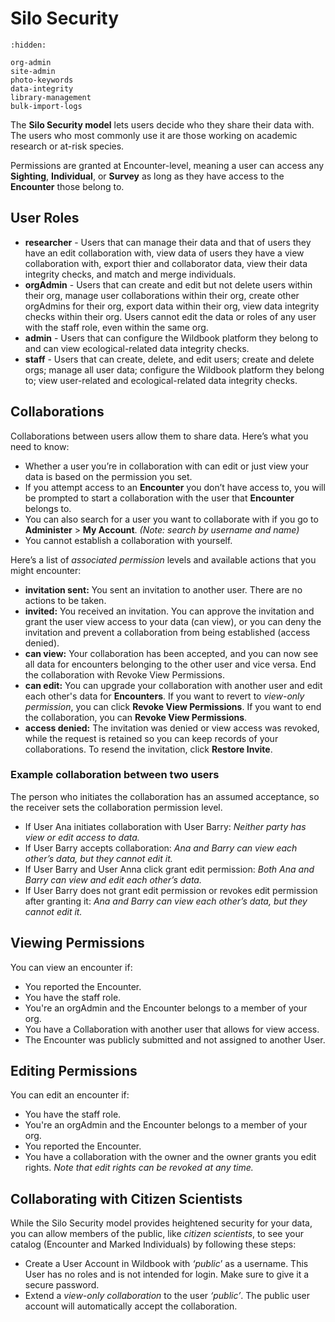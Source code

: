# Silo Security

```{toctree}
:hidden:

org-admin
site-admin
photo-keywords
data-integrity
library-management
bulk-import-logs
```

The **Silo Security model** lets users decide who they share their data with. The users who most commonly use it are those working on academic research or at-risk species.

Permissions are granted at Encounter-level, meaning a user can access any **Sighting**, **Individual**, or **Survey** as long as they have access to the **Encounter** those belong to.

## User Roles

* **researcher** - Users that can manage their data and that of users they have an edit collaboration with, view data of users they have a view collaboration with, export thier and collaborator data, view their data integrity checks, and match and merge individuals.
* **orgAdmin** - Users that can create and edit but not delete users within their org, manage user collaborations within their org, create other orgAdmins for their org, export data within their org, view data integrity checks within their org. Users cannot edit the data or roles of any user with the staff role, even within the same org.
* **admin** - Users that can configure the Wildbook platform they belong to and can view ecological-related data integrity checks.
* **staff** - Users that can create, delete, and edit users; create and delete orgs; manage all user data; configure the Wildbook platform they belong to; view user-related and ecological-related data integrity checks.

## Collaborations

Collaborations between users allow them to share data. Here’s what you need to know:

* Whether a user you’re in collaboration with can edit or just view your data is based on the permission you set.
* If you attempt access to an **Encounter** you don’t have access to, you will be prompted to start a collaboration with the user that **Encounter** belongs to.
* You can also search for a user you want to collaborate with if you go to **Administer** > **My Account**. *(Note: search by username and name)*
* You cannot establish a collaboration with yourself.

Here’s a list of *associated permission* levels and available actions that you might encounter:

* **invitation sent:** You sent an invitation to another user. There are no actions to be taken.
* **invited:** You received an invitation. You can approve the invitation and grant the user view access to your data (can view), or you can deny the invitation and prevent a collaboration from being established (access denied).
* **can view:** Your collaboration has been accepted, and you can now see all data for encounters belonging to the other user and vice versa. End the collaboration with Revoke View Permissions.
* **can edit:** You can upgrade your collaboration with another user and edit each other's data for **Encounters**. If you want to revert to *view-only permission*, you can click **Revoke View Permissions**. If you want to end the collaboration, you can **Revoke View Permissions**.
* **access denied:** The invitation was denied or view access was revoked, while the request is retained so you can keep records of your collaborations. To resend the invitation, click **Restore Invite**.

### Example collaboration between two users

The person who initiates the collaboration has an assumed acceptance, so the receiver sets the collaboration permission level.

* If User Ana initiates collaboration with User Barry:
    *Neither party has view or edit access to data.*
* If User Barry accepts collaboration:
    *Ana and Barry can view each other’s data, but they cannot edit it.*
* If User Barry and User Anna click grant edit permission:
    *Both Ana and Barry can view and edit each other’s data.*
* If User Barry does not grant edit permission or revokes edit permission after granting it:
    *Ana and Barry can view each other’s data, but they cannot edit it.*

## Viewing Permissions

You can view an encounter if:

* You reported the Encounter.
* You have the staff role.
* You're an orgAdmin and the Encounter belongs to a member of your org.
* You have a Collaboration with another user that allows for view access.
* The Encounter was publicly submitted and not assigned to another User.

## Editing Permissions

You can edit an encounter if:

* You have the staff role.
* You're an orgAdmin and the Encounter belongs to a member of your org.
* You reported the Encounter.
* You have a collaboration with the owner and the owner grants you edit rights. *Note that edit rights can be revoked at any time.*

## Collaborating with Citizen Scientists

While the Silo Security model provides heightened security for your data, you can allow members of the public, like *citizen scientists*, to see your catalog (Encounter and Marked Individuals) by following these steps:

* Create a User Account in Wildbook with *‘public*’ as a username. This User has no roles and is not intended for login. Make sure to give it a secure password.
* Extend a *view-only collaboration* to the user *‘public’*. The public user account will automatically accept the collaboration.
